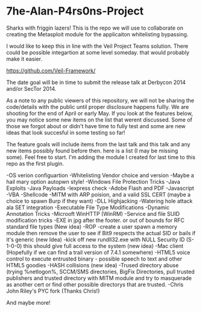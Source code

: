 7he-Alan-P4rs0ns-Project
========================

Sharks with friggin lazers! This is the repo we will use to collaborate on creating the Metasploit module for the applicaiton whitelisting bypassing.

I would like to keep this in line with the Veil Project Teams solution. There could be possible integartion at some level someday. that would probably make it easier. 

https://github.com/Veil-Framework/


The date goal will be in time to submit the release talk at Derbycon 2014 and/or SecTor 2014.

As a note to any public viewers of this repository, we will not be sharing the code/details with the public until proper disclosure happens fullly. We are shooting for the end of April or early May. If you look at the features below, you may notice some new items on the list that werent discussed. Some of those we forgot about or didn't have time to fully test and some are new ideas that look succesful in some testing so far!

The feature goals will include items from the last talk and this talk and any new items possibly found before then. here is a list (I may be missing some). Feel free to start. I'm adding the module I created for last time to this repo as the first plugin. 

-OS verion configuartion
-Whitelisting Vendor choice and version
-Maybe a hail mary option autopwn style!
-Windows File Protection Tricks
-Java Exploits
-Java Payloads
-Iexpress check
-Adobe Flash and PDF
-Javascript
-VBA 
-Shellcode
-MITM with ARP poision, and a valid SSL CERT (maybe a choice to spawn Burp if they want)
-DLL Highjacking
-Watering hole attack ala SET integration
-Executable File Type Modifications
-Dynamic Annotation Tricks
-Microoft WinHTTP (WinRM)
-Service and file SUID modification tricks
-EXE in jpg after the footer. or out of bounds for RFC standard file types (New idea)
-ROP
-create a user spawn a memory module then remove the user to see if Bit9 respects the actual SID or bails if it's generic (new Idea)
-kick off new rundll32.exe with NULL Security ID (S-1-0-0) this should give full access to the system (new idea)
-Mac client (Hopefully if we can find a trail version of 7.4.1 somewhere)
-HTML5 voice control to execute entrusted binary - possible speech to text and other HTML5 goodies
-HASH collisions (new idea)
-Trused directory abuse (trying %netlogon%, SCCM/SMS directories, BigFix Directories, pull trusted publishers and trusted directory with MITM module and try to masquerade as another cert or find other possible directorys that are trusted.
-Chris John Riley's PYC fork (Thanks Chris!)

And maybe more!


